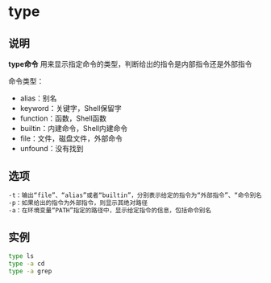 # **type**

## 说明

**type命令** 用来显示指定命令的类型，判断给出的指令是内部指令还是外部指令

命令类型：

* alias：别名
* keyword：关键字，Shell保留字
* function：函数，Shell函数
* builtin：内建命令，Shell内建命令
* file：文件，磁盘文件，外部命令
* unfound：没有找到

## 选项

```markdown
-t：输出“file”、“alias”或者“builtin”，分别表示给定的指令为“外部指令”、“命令别名”或者“内部指令”
-p：如果给出的指令为外部指令，则显示其绝对路径
-a：在环境变量“PATH”指定的路径中，显示给定指令的信息，包括命令别名
```

## 实例

```bash
type ls
type -a cd
type -a grep
```
